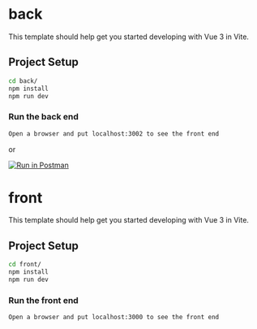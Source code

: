 # back

This template should help get you started developing with Vue 3 in Vite.

## Project Setup

```sh
cd back/
npm install
npm run dev
```

### Run the back end

```sh
Open a browser and put localhost:3002 to see the front end
```
or

[![Run in Postman](https://run.pstmn.io/button.svg)](https://app.getpostman.com/run-collection/12761527-64d7606f-fda1-4b73-a532-0fc38f8aff10?action=collection%2Ffork&collection-url=entityId%3D12761527-64d7606f-fda1-4b73-a532-0fc38f8aff10%26entityType%3Dcollection%26workspaceId%3D59ca4343-a5f4-4911-8c9f-41c955e60370)

# front

This template should help get you started developing with Vue 3 in Vite.

## Project Setup

```sh
cd front/
npm install
npm run dev
```

### Run the front end

```sh
Open a browser and put localhost:3000 to see the front end
```
